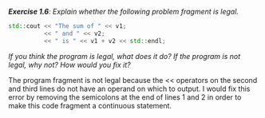 *__Exercise 1.6__: Explain whether the following problem fragment is legal.*

```cpp
std::cout << "The sum of " << v1;
          << " and " << v2;
          << " is " << v1 + v2 << std::endl;
```
*If you think the program is legal, what does it do? If the program is not legal, why not? How would you fix it?*

The program fragment is not legal because the << operators on the second and third lines do not have an operand on which to output.  I would fix this error by removing the semicolons at the end of lines 1 and 2 in order to make this code fragment a continuous statement.
